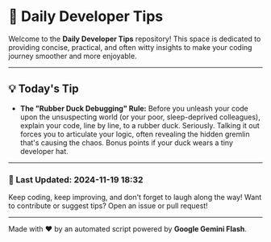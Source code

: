 
# 🌟 Daily Developer Tips

Welcome to the **Daily Developer Tips** repository! This space is dedicated to providing concise, practical, and often witty insights to make your coding journey smoother and more enjoyable.

---

## 💡 Today's Tip

- **The "Rubber Duck Debugging" Rule:** Before you unleash your code upon the unsuspecting world (or your poor, sleep-deprived colleagues), explain your code, line by line, to a rubber duck.  Seriously.  Talking it out forces you to articulate your logic, often revealing the hidden gremlin that's causing the chaos.  Bonus points if your duck wears a tiny developer hat.

---

### 📅 Last Updated: 2024-11-19 18:32

Keep coding, keep improving, and don't forget to laugh along the way! Want to contribute or suggest tips? Open an issue or pull request!

---

Made with ❤️ by an automated script powered by **Google Gemini Flash**.
